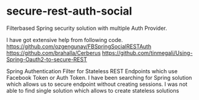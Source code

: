 # secure-rest-auth-social

Filterbased Spring security solution with multiple Auth Provider.

I have got extensive help from following code. 
https://github.com/ozgengunay/FBSpringSocialRESTAuth
https://github.com/brahalla/Cerberus
https://github.com/tinmegali/Using-Spring-Oauth2-to-secure-REST

Spring Authentication Filter for Stateless REST Endpoints which use Facebook Token or Auth Token.
I have been searching for Spring solution which allows us to secure endpoint without creating sessions.
I was not able to find single solution which allows to create stateless solutions


